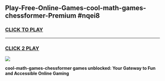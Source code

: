 
## Play-Free-Online-Games-cool-math-games-chessformer-Premium #nqei8
<h3>
<a href="https://premium.freeplayer.one?title=cool-math-games-chessformer&ref=8M">CLICK TO PLAY</a></h3>
<hr>

<h3>
<a href="https://premium.freeplayer.one?title=cool-math-games-chessformer&ref=8M">CLICK 2 PLAY</a>
  
</h3>

<a href="https://premium.freeplayer.one?title=cool-math-games-chessformer&ref=8M"><img src="https://clearcache.store/games.png"></a>


**cool-math-games-chessformer games unblocked: Your Gateway to Fun and Accessible Online Gaming**
